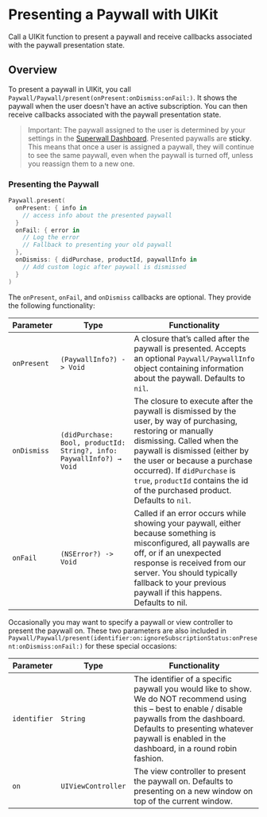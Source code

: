 # Presenting a Paywall with UIKit

Call a UIKit function to present a paywall and receive callbacks associated with the paywall presentation state.

## Overview

To present a paywall in UIKit, you call ``Paywall/Paywall/present(onPresent:onDismiss:onFail:)``. It shows the paywall when the user doesn't have an active subscription. You can then receive callbacks associated with the paywall presentation state.

> Important: The paywall assigned to the user is determined by your settings in the [Superwall Dashboard](https://superwall.com/dashboard). Presented paywalls are **sticky**. This means that once a user is assigned a paywall, they will continue to see the same paywall, even when the paywall is turned off, unless you reassign them to a new one.

### Presenting the Paywall

```swift
Paywall.present(
  onPresent: { info in
    // access info about the presented paywall
  }
  onFail: { error in 
    // Log the error
    // Fallback to presenting your old paywall
  },
  onDismiss: { didPurchase, productId, paywallInfo in
    // Add custom logic after paywall is dismissed
  }
)
```

The `onPresent`, `onFail`, and `onDismiss` callbacks are optional. They provide the following functionality:

Parameter  | Type | Functionality
--- | --- | ---
`onPresent` | `(PaywallInfo?) -> Void` | A closure that’s called after the paywall is presented. Accepts an optional ``Paywall/PaywallInfo`` object containing information about the paywall. Defaults to `nil`.
`onDismiss` | `(didPurchase: Bool, productId: String?, info: PaywallInfo?) → Void` | The closure to execute after the paywall is dismissed by the user, by way of purchasing, restoring or manually dismissing. Called when the paywall is dismissed (either by the user or because a purchase occurred). If `didPurchase` is `true`, `productId` contains the id of the purchased product. Defaults to `nil`.
`onFail` | `(NSError?) -> Void` | Called if an error occurs while showing your paywall, either because something is misconfigured, all paywalls are off, or if an unexpected response is received from our server. You should typically fallback to your previous paywall if this happens. Defaults to nil.

Occasionally you may want to specify a paywall or view controller to present the paywall on. These two parameters are also included in ``Paywall/Paywall/present(identifier:on:ignoreSubscriptionStatus:onPresent:onDismiss:onFail:)`` for these special occasions:

Parameter  | Type | Functionality
--- | --- | ---
`identifier` | `String` | The identifier of a specific paywall you would like to show. We do NOT recommend using this – best to enable / disable paywalls from the dashboard. Defaults to presenting whatever paywall is enabled in the dashboard, in a round robin fashion.
`on` | `UIViewController` | The view controller to present the paywall on. Defaults to presenting on a new window on top of the current window.
